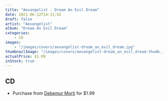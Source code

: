 ```yaml
---
title: "Aevangelist - Dream An Evil Dream"
date: 2021-06-12T14:11:52
draft: false
artist: "Aevangelist"
album: "Dream An Evil Dream"
categories:
    - CD
images:
    - "/images/covers/aevangelist-dream_an_evil_dream.jpg"
thumbnailImage: "/images/covers/aevangelist-dream_an_evil_dream-thumb.jpg"
actualPrice: $1.99
inStock: true
---
```


## CD
* Purchase from [Debemur Morti](https://debemurmorti.aisamerch.com/item/74822) for $1.99
